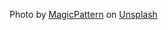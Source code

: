 Photo by <a href="https://unsplash.com/@magicpattern?utm_content=creditCopyText&utm_medium=referral&utm_source=unsplash">MagicPattern</a> on <a href="https://unsplash.com/photos/purple-and-pink-letter-blocks-jbywvpa9vH8?utm_content=creditCopyText&utm_medium=referral&utm_source=unsplash">Unsplash</a>

